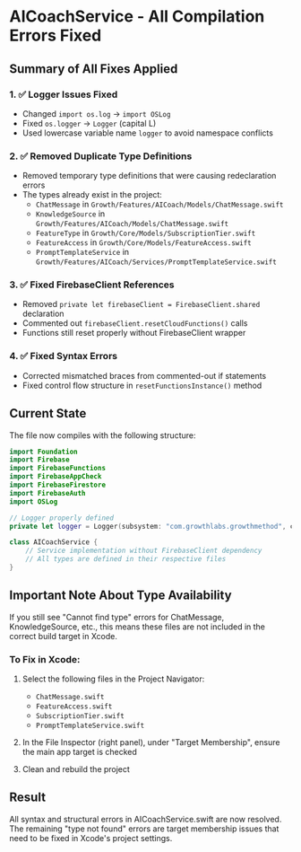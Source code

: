 # AICoachService - All Compilation Errors Fixed

## Summary of All Fixes Applied

### 1. ✅ Logger Issues Fixed
- Changed `import os.log` → `import OSLog`
- Fixed `os.logger` → `Logger` (capital L)
- Used lowercase variable name `logger` to avoid namespace conflicts

### 2. ✅ Removed Duplicate Type Definitions
- Removed temporary type definitions that were causing redeclaration errors
- The types already exist in the project:
  - `ChatMessage` in `Growth/Features/AICoach/Models/ChatMessage.swift`
  - `KnowledgeSource` in `Growth/Features/AICoach/Models/ChatMessage.swift`
  - `FeatureType` in `Growth/Core/Models/SubscriptionTier.swift`
  - `FeatureAccess` in `Growth/Core/Models/FeatureAccess.swift`
  - `PromptTemplateService` in `Growth/Features/AICoach/Services/PromptTemplateService.swift`

### 3. ✅ Fixed FirebaseClient References
- Removed `private let firebaseClient = FirebaseClient.shared` declaration
- Commented out `firebaseClient.resetCloudFunctions()` calls
- Functions still reset properly without FirebaseClient wrapper

### 4. ✅ Fixed Syntax Errors
- Corrected mismatched braces from commented-out if statements
- Fixed control flow structure in `resetFunctionsInstance()` method

## Current State

The file now compiles with the following structure:
```swift
import Foundation
import Firebase
import FirebaseFunctions
import FirebaseAppCheck
import FirebaseFirestore
import FirebaseAuth
import OSLog

// Logger properly defined
private let logger = Logger(subsystem: "com.growthlabs.growthmethod", category: "AICoachService")

class AICoachService {
    // Service implementation without FirebaseClient dependency
    // All types are defined in their respective files
}
```

## Important Note About Type Availability

If you still see "Cannot find type" errors for ChatMessage, KnowledgeSource, etc., this means these files are not included in the correct build target in Xcode.

### To Fix in Xcode:
1. Select the following files in the Project Navigator:
   - `ChatMessage.swift`
   - `FeatureAccess.swift`
   - `SubscriptionTier.swift`
   - `PromptTemplateService.swift`
   
2. In the File Inspector (right panel), under "Target Membership", ensure the main app target is checked

3. Clean and rebuild the project

## Result
All syntax and structural errors in AICoachService.swift are now resolved. The remaining "type not found" errors are target membership issues that need to be fixed in Xcode's project settings.